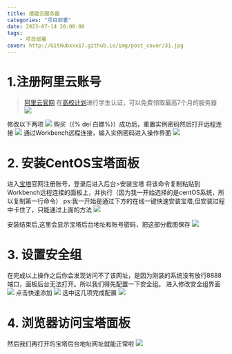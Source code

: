 ```yaml
---
title: 搭建云服务器
categories: "项目部署"
date: 2023-07-14 20:00:00
tags: 
    - 项目部署
cover: http://GitHubxxx17.github.io/img/post_cover/31.jpg
---
```


# 1.注册阿里云账号
><a href="https://www.aliyun.com/">阿里云官网</a>
在<a href="https://developer.aliyun.com/plan/student">高校计划</a>进行学生认证，可以免费领取最高7个月的服务器
![](http://GitHubxxx17.github.io/img/server/1.png)

修改以下两项
![](http://GitHubxxx17.github.io/img/server/2.png)
购买（{% del 白嫖%}）成功后，重置实例密码然后打开远程连接
![](http://GitHubxxx17.github.io/img/server/3.png)
通过Workbench远程连接，输入实例密码进入操作界面
![](http://GitHubxxx17.github.io/img/server/4.png)

# 2. 安装CentOS宝塔面板

进入<a href="https://www.bt.cn/new/index.html">宝塔</a>官网注册账号，登录后进入后台>安装宝塔
将该命令复制粘贴到Workbench远程连接的面板上，并执行（因为我一开始选择的是centOS系统，所以复制第一行命令）
ps:我一开始是通过下方的在线一键快速安装宝塔,但安装过程中卡住了，只能通过上面的方法
![](http://GitHubxxx17.github.io/img/server/5.png)

安装结束后,这里会显示宝塔后台地址和账号密码，把这部分截图保存
![](http://GitHubxxx17.github.io/img/server/6.png)

# 3. 设置安全组

在完成以上操作之后你会发现访问不了该网址，是因为刚装的系统没有放行8888端口，面板后台无法打开。所以我们得先配置一下安全组。
进入修改安全组界面
![](http://GitHubxxx17.github.io/img/server/7.png)
点击快速添加
![](http://GitHubxxx17.github.io/img/server/8.png)
选中这几项完成配置
![](http://GitHubxxx17.github.io/img/server/9.png)

# 4. 浏览器访问宝塔面板
然后我们再打开的宝塔后台地址网址就能正常啦
![](http://GitHubxxx17.github.io/img/server/10.png)

